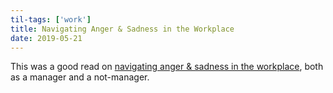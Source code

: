 ```yaml
---
til-tags: ['work']
title: Navigating Anger & Sadness in the Workplace
date: 2019-05-21
---
```


 This was a good read on [navigating anger & sadness in the workplace](https://chelseatroy.com/2017/11/19/anger-and-sadness-in-the-workplace/), both as a manager and a not-manager.